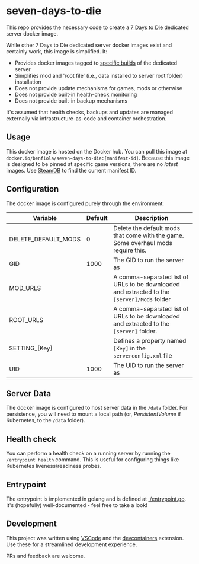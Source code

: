 # seven-days-to-die

This repo provides the necessary code to create a [7 Days to Die](https://7daystodie.com/) dedicated server docker image.

While other 7 Days to Die dedicated server docker images exist and certainly work, this image is simplified. It:

- Provides docker images tagged to [specific builds](https://steamdb.info/depot/294422/manifests/) of the dedicated server
- Simplifies mod and 'root file' (i.e., data installed to server root folder) installation
- Does not provide update mechanisms for games, mods or otherwise
- Does not provide built-in health-check monitoring
- Does not provide built-in backup mechanisms

It's assumed that health checks, backups and updates are managed externally via infrastructure-as-code and container orchestration.

## Usage

This docker image is hosted on the Docker hub. You can pull this image at `docker.io/benfiola/seven-days-to-die:[manifest-id]`. Because this image is designed to be pinned at specific game versions, there are no _latest_ images. Use [SteamDB](https://steamdb.info/depot/294422/manifests/) to find the current manifest ID.

## Configuration

The docker image is configured purely through the environment:

| Variable            | Default | Description                                                                                 |
| ------------------- | ------- | ------------------------------------------------------------------------------------------- |
| DELETE_DEFAULT_MODS | 0       | Delete the default mods that come with the game. Some overhaul mods require this.           |
| GID                 | 1000    | The GID to run the server as                                                                |
| MOD_URLS            |         | A comma-separated list of URLs to be downloaded and extracted to the `[server]/Mods` folder |
| ROOT_URLS           |         | A comma-separated list of URLs to be downloaded and extracted to the `[server]` folder.     |
| SETTING\_[Key]      |         | Defines a property named `[Key]` in the `serverconfig.xml` file                             |
| UID                 | 1000    | The UID to run the server as                                                                |

## Server Data

The docker image is configured to host server data in the `/data` folder. For persistence, you will need to mount a local path (or, _PersistentVolume_ if Kubernetes, to the `/data` folder).

## Health check

You can perform a health check on a running server by running the `/entrypoint health` command. This is useful for configuring things like Kubernetes liveness/readiness probes.

## Entrypoint

The entrypoint is implemented in golang and is defined at [./entrypoint.go](./entrypoint.go). It's (hopefully) well-documented - feel free to take a look!

## Development

This project was written using [VSCode](https://code.visualstudio.com/) and the [devcontainers](https://marketplace.visualstudio.com/items?itemName=ms-vscode-remote.remote-containers) extension. Use these for a streamlined development experience.

PRs and feedback are welcome.

